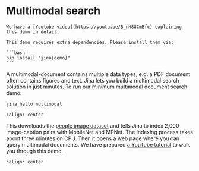 # Multimodal search

```{tip}
We have a [Youtube video](https://youtu.be/B_nH8GCmBfc) explaining this demo in detail. 
```

````{important}
This demo requires extra dependencies. Please install them via:

```bash
pip install "jina[demo]"
```

````

A multimodal-document contains multiple data types, e.g. a PDF document often contains figures and text. Jina lets you
build a multimodal search solution in just minutes. To run our minimum multimodal document search demo:

```bash
jina hello multimodal
```


```{figure} ../../../.github/2.0/hello-multimodal-1.png
:align: center
```

This downloads the [people image dataset](https://www.kaggle.com/ahmadahmadzada/images2000) and tells Jina to index 2,000
image-caption pairs with MobileNet and MPNet. The indexing process takes about three minutes on CPU. Then it opens a web page
where you can query multimodal documents. We have prepared [a YouTube tutorial](https://youtu.be/B_nH8GCmBfc) to walk
you through this demo.


```{figure} ../../../.github/2.0/hello-multimodal-2.png
:align: center
```
